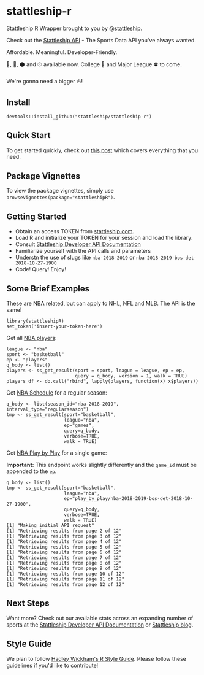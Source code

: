 # stattleship-r

Stattleship R Wrapper brought to you by [@stattleship](https://twitter.com/stattleship).

Check out the [Stattleship API](https://www.stattleship.com) - The Sports Data API you've always wanted.

Affordable. Meaningful. Developer-Friendly.

:football:, :basketball:, :black_circle: and :baseball: available now. College :football: and Major League :soccer: to come.

We're gonna need a bigger :boat:!

## Install
`devtools::install_github("stattleship/stattleship-r")`

## Quick Start

To get started quickly, check out [this post](http://blog.stattleship.com/stop-scraping-for-sports-data-start-stattleshipping/) which covers everything that you need.

## Package Vignettes

To view the package vignettes, simply use `browseVignettes(package="stattleshipR")`.

## Getting Started

* Obtain an access TOKEN from [stattleship.com](https://www.stattleship.com/).
* Load R and initialize your TOKEN for your session and load the library:
* Consult [Stattleship Developer API Documentation](http://developers.stattleship.com)
* Familiarize yourself with the API calls and parameters
* Understn the use of slugs like `nba-2018-2019` or `nba-2018-2019-bos-det-2018-10-27-1900`
* Code! Query! Enjoy!

## Some Brief Examples

These are NBA related, but can apply to NHL, NFL and MLB. The API is the same!

```
library(stattleshipR)
set_token('insert-your-token-here')
```

Get all [NBA players](http://developers.stattleship.com/#basketball-players):

```
league <- "nba"
sport <- "basketball"
ep <- "players"
q_body <- list()
players <- ss_get_result(sport = sport, league = league, ep = ep,
                         query = q_body, version = 1, walk = TRUE)
players_df <- do.call("rbind", lapply(players, function(x) x$players))
```

Get [NBA Schedule](http://developers.stattleship.com/#basketball-games) for a regular season:

```
q_body <- list(season_id="nba-2018-2019", interval_type="regularseason")
tmp <- ss_get_result(sport="basketball",
                     league="nba",
                     ep="games",
                     query=q_body,
                     verbose=TRUE,
                     walk = TRUE)
```


Get [NBA Play by Play](http://developers.stattleship.com/#basketball-play-by-play) for a single game:

**Important:** This endpoint works slightly differently and the `game_id` must be appended to the `ep`.

```
q_body <- list()
tmp <- ss_get_result(sport="basketball",
                     league="nba",
                     ep="play_by_play/nba-2018-2019-bos-det-2018-10-27-1900",
                     query=q_body,
                     verbose=TRUE,
                     walk = TRUE)
[1] "Making initial API request"
[1] "Retrieving results from page 2 of 12"
[1] "Retrieving results from page 3 of 12"
[1] "Retrieving results from page 4 of 12"
[1] "Retrieving results from page 5 of 12"
[1] "Retrieving results from page 6 of 12"
[1] "Retrieving results from page 7 of 12"
[1] "Retrieving results from page 8 of 12"
[1] "Retrieving results from page 9 of 12"
[1] "Retrieving results from page 10 of 12"
[1] "Retrieving results from page 11 of 12"
[1] "Retrieving results from page 12 of 12"
```


## Next Steps
Want more? Check out our available stats across an expanding number of sports at the [Stattleship Developer API Documentation](http://developers.stattleship.com//) or [Stattleship blog](http://blog.stattleship.com/tag/api/).

## Style Guide
We plan to follow [Hadley Wickham's R Style Guide](http://adv-r.had.co.nz/Style.html). Please follow these guidelines if you'd like to contribute!
